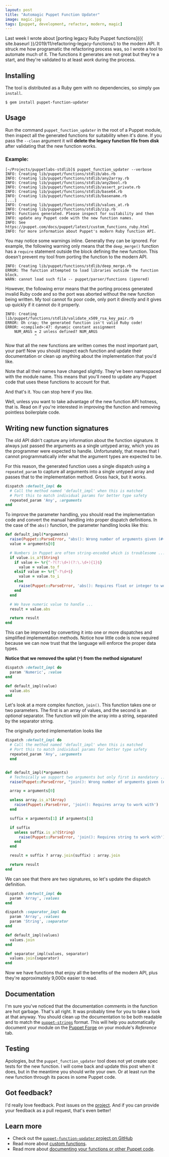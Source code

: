 ```yaml
---
layout: post
title: "Automagic Puppet Function Updater"
image: magic.jpg
tags: [puppet, development, refactor, modern, magic]
---
```


Last week I wrote about [porting legacy Ruby Puppet functions]({{ site.baseurl }}/2019/11/refactoring-legacy-functions/)
to the modern API.  It struck me how programatic the refactoring process was, so
I wrote a tool to automate much of it. The functions it generates are not great
but they're a start, and they're validated to at least *work* during the process.

## Installing

The tool is distributed as a Ruby gem with no dependencies, so simply `gem install`.

```
$ gem install puppet-function-updater
```


## Usage

Run the command `puppet_function_updater` in the root of a Puppet module, then
inspect all the generated functions for suitability when it's done. If you pass
the `--clean` argument it will **delete the legacy function file from disk**
after validating that the new function works.

### Example:

```
[~/Projects/puppetlabs-stdlib]$ puppet_function_updater --verbose
INFO: Creating lib/puppet/functions/stdlib/abs.rb
INFO: Creating lib/puppet/functions/stdlib/any2array.rb
INFO: Creating lib/puppet/functions/stdlib/any2bool.rb
INFO: Creating lib/puppet/functions/stdlib/assert_private.rb
INFO: Creating lib/puppet/functions/stdlib/base64.rb
INFO: Creating lib/puppet/functions/stdlib/basename.rb
[...]
INFO: Creating lib/puppet/functions/stdlib/values_at.rb
INFO: Creating lib/puppet/functions/stdlib/zip.rb
INFO: Functions generated. Please inspect for suitability and then
INFO: update any Puppet code with the new function names.
INFO: See https://puppet.com/docs/puppet/latest/custom_functions_ruby.html
INFO: for more information about Puppet's modern Ruby function API.
```
You may notice some warnings inline. Generally they can be ignored. For example,
the following warning only means that the `deep_merge()` function has a `require`
statement outside the block defining the new function. This doesn't prevent my
tool from porting the function to the modern API.

```
INFO: Creating lib/puppet/functions/stdlib/deep_merge.rb
ERROR: The function attempted to load libraries outside the function block.
WARN: cannot load such file -- puppet/parser/functions (ignored)
```

However, the following error means that the porting process generated invalid
Ruby code and so the port was aborted without the new function being written. My
tool cannot fix poor code, only port it directly and it gives up quickly if it
cannot do it properly.

```
INFO: Creating lib/puppet/functions/stdlib/validate_x509_rsa_key_pair.rb
ERROR: Oh crap; the generated function isn't valid Ruby code!
ERROR: <compiled>:47: dynamic constant assignment
    NUM_ARGS = 2 unless defined? NUM_ARGS
             ^
```

Now that all the new functions are written comes the most important part, your
part! Now you should inspect each function and update their documentation or
clean up anything about the implementation that you'd like.

Note that all their names have changed slightly. They've been namespaced with the
module name. This means that you'll need to update any Puppet code that uses these
functions to account for that.

And that's it. You can stop here if you like.

Well, unless you want to take advantage of the new function API hotness, that is.
Read on if you're interested in improving the function and removing pointless
boilerplate code.

## Writing new function signatures

The old API didn't capture any information about the function signature. It always
just passed the arguments as a single untyped array, which you as the programmer
were expected to handle. Unfortunately, that means that I cannot programmatically
infer what the argument types are expected to be.

For this reason, the generated function uses a single dispatch using a `repeated_param`
to capture all arguments into a single untyped array and passes that to the
implementation method. Gross hack, but it works.

``` Ruby
dispatch :default_impl do
  # Call the method named 'default_impl' when this is matched
  # Port this to match individual params for better type safety
  repeated_param 'Any', :arguments
end
```

To improve the parameter handling, you should read the implementation code and
convert the manual handling into proper dispatch definitions. In the case of the
`abs()` function, the parameter handling looks like this:

``` ruby
def default_impl(*arguments)
  raise(Puppet::ParseError, "abs(): Wrong number of arguments given (#{arguments.size} for 1)") if arguments.empty?
  value = arguments[0]

  # Numbers in Puppet are often string-encoded which is troublesome ...
  if value.is_a?(String)
    if value =~ %r{^-?(?:\d+)(?:\.\d+){1}$}
      value = value.to_f
    elsif value =~ %r{^-?\d+$}
      value = value.to_i
    else
      raise(Puppet::ParseError, 'abs(): Requires float or integer to work with')
    end
  end

  # We have numeric value to handle ...
  result = value.abs

  return result
end
```

This can be improved by converting it into one or more dispatches and simplified
implementation methods. Notice how little code is now required because we can now
trust that the language will enforce the proper data types.

**Notice that we removed the splat (`*`) from the method signature!**

``` Ruby
dispatch :default_impl do
  param 'Numeric', :value
end

def default_impl(value)
  value.abs
end
```

Let's look at a more complex function, `join()`. This function takes one or two
parameters. The first is an array of values, and the second is an *optional* separator.
The function will join the array into a string, separated by the separator string.

The originally ported implementation looks like

``` Ruby
dispatch :default_impl do
  # Call the method named 'default_impl' when this is matched
  # Port this to match individual params for better type safety
  repeated_param 'Any', :arguments
  end


def default_impl(*arguments)
  # Technically we support two arguments but only first is mandatory ...
  raise(Puppet::ParseError, "join(): Wrong number of arguments given (#{arguments.size} for 1)") if arguments.empty?

  array = arguments[0]

  unless array.is_a?(Array)
    raise(Puppet::ParseError, 'join(): Requires array to work with')
  end

  suffix = arguments[1] if arguments[1]

  if suffix
    unless suffix.is_a?(String)
      raise(Puppet::ParseError, 'join(): Requires string to work with')
    end
  end

  result = suffix ? array.join(suffix) : array.join

  return result
end
```

We can see that there are two signatures, so let's update the dispatch definition.

``` Ruby
dispatch :default_impl do
  param 'Array', :values
end

dispatch :separator_impl do
  param 'Array', :values
  param 'String', :separator
end

def default_impl(values)
  values.join
end

def separator_impl(values, separator)
  values.join(separator)
end
```

Now we have functions that enjoy all the benefits of the modern API, plus they're
approximately 9,000x easier to read.


## Documentation

I'm sure you've noticed that the documentation comments in the function are hot
garbage. That's all right. It was probably time for you to take a look at that
anyway. You should clean up the documentation to be both readable and to match
the [`puppet-strings`](https://puppet.com/docs/puppet/latest/puppet_strings.html)
format. This will help you automatically document your module on the
[Puppet Forge](https://forge.puppet.com/) on your module's *Reference* tab.


## Testing

Apologies, but the `puppet_function_updater` tool does not yet create spec tests
for the new function. I will come back and update this post when it does, but in
the meantime you should write your own. Or at least run the new function through
its paces in some Puppet code.


## Got feedback?

I'd really love feedback. Post issues on the [project](https://github.com/binford2k/puppet-function-updater).
And if you can provide your feedback as a pull request, that's even better!

## Learn more

* Check out the [`puppet-function-updater` project on GitHub](https://github.com/binford2k/puppet-function-updater)
* Read more about [custom functions](https://puppet.com/docs/puppet/latest/custom_functions_ruby.html).
* Read more about [documenting your functions or other Puppet code](https://puppet.com/docs/puppet/latest/puppet_strings.html).
